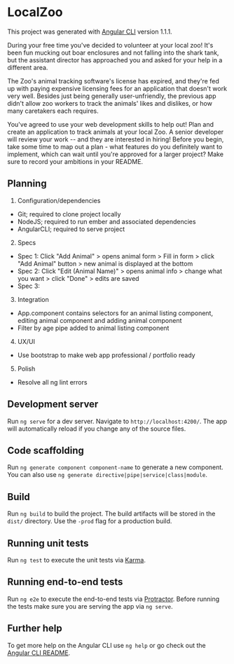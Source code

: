 # LocalZoo

This project was generated with [Angular CLI](https://github.com/angular/angular-cli) version 1.1.1.

During your free time you've decided to volunteer at your local zoo! It's been fun mucking out boar enclosures and not falling into the shark tank, but the assistant director has approached you and asked for your help in a different area.

The Zoo's animal tracking software's license has expired, and they're fed up with paying expensive licensing fees for an application that doesn't work very well. Besides just being generally user-unfriendly, the previous app didn't allow zoo workers to track the animals' likes and dislikes, or how many caretakers each requires.

You've agreed to use your web development skills to help out! Plan and create an application to track animals at your local Zoo. A senior developer will review your work -- and they are interested in hiring! Before you begin, take some time to map out a plan - what features do you definitely want to implement, which can wait until you're approved for a larger project? Make sure to record your ambitions in your README.

## Planning

1. Configuration/dependencies
  * Git; required to clone project locally
  * NodeJS; required to run ember and associated dependencies
  * AngularCLI; required to serve project

2. Specs
  * Spec 1: Click "Add Animal" > opens animal form > Fill in form > click "Add Animal" button > new animal is displayed at the bottom
  * Spec 2: Click "Edit (Animal Name)" > opens animal info > change what you want > click "Done" > edits are saved
  * Spec 3: 

3. Integration
  * App.component contains selectors for an animal listing component, editing animal component and adding animal component
  * Filter by age pipe added to animal listing component

4. UX/UI
  * Use bootstrap to make web app professional / portfolio ready

5. Polish
  * Resolve all ng lint errors

## Development server

Run `ng serve` for a dev server. Navigate to `http://localhost:4200/`. The app will automatically reload if you change any of the source files.

## Code scaffolding

Run `ng generate component component-name` to generate a new component. You can also use `ng generate directive|pipe|service|class|module`.

## Build

Run `ng build` to build the project. The build artifacts will be stored in the `dist/` directory. Use the `-prod` flag for a production build.

## Running unit tests

Run `ng test` to execute the unit tests via [Karma](https://karma-runner.github.io).

## Running end-to-end tests

Run `ng e2e` to execute the end-to-end tests via [Protractor](http://www.protractortest.org/).
Before running the tests make sure you are serving the app via `ng serve`.

## Further help

To get more help on the Angular CLI use `ng help` or go check out the [Angular CLI README](https://github.com/angular/angular-cli/blob/master/README.md).
